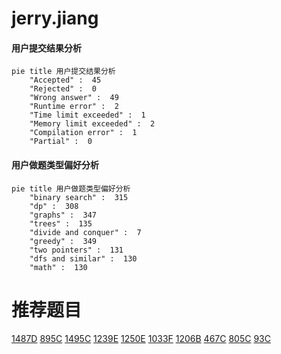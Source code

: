 # jerry.jiang

<!-- tabs:start -->



#### **用户提交结果分析**

```mermaid
pie title 用户提交结果分析
    "Accepted" :  45
    "Rejected" :  0
    "Wrong answer" :  49
    "Runtime error" :  2
    "Time limit exceeded" :  1
    "Memory limit exceeded" :  2
    "Compilation error" :  1
    "Partial" :  0
```

#### **用户做题类型偏好分析**

```mermaid
pie title 用户做题类型偏好分析
    "binary search" :  315
    "dp" :  308
    "graphs" :  347
    "trees" :  135
    "divide and conquer" :  7
    "greedy" :  349
    "two pointers" :  131
    "dfs and similar" :  130
    "math" :  130
```



<!-- tabs:end -->
# 推荐题目
[1487D](https://codeforces.com/contest/1487/problem/D)
[895C](https://codeforces.com/contest/895/problem/C)
[1495C](https://codeforces.com/contest/1495/problem/C)
[1239E](https://codeforces.com/contest/1239/problem/E)
[1250E](https://codeforces.com/contest/1250/problem/E)
[1033F](https://codeforces.com/contest/1033/problem/F)
[1206B](https://codeforces.com/contest/1206/problem/B)
[467C](https://codeforces.com/contest/467/problem/C)
[805C](https://codeforces.com/contest/805/problem/C)
[93C](https://codeforces.com/contest/93/problem/C)

